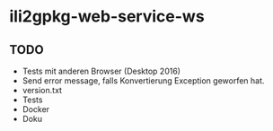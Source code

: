 # ili2gpkg-web-service-ws

## TODO
- Tests mit anderen Browser (Desktop 2016)
- Send error message, falls Konvertierung Exception geworfen hat.
- version.txt
- Tests
- Docker
- Doku